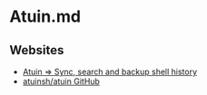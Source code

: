 # Atuin.md

## Websites

* [Atuin => Sync, search and backup shell history](https://atuin.sh/)
* [atuinsh/atuin GitHub](https://github.com/atuinsh/atuin)
